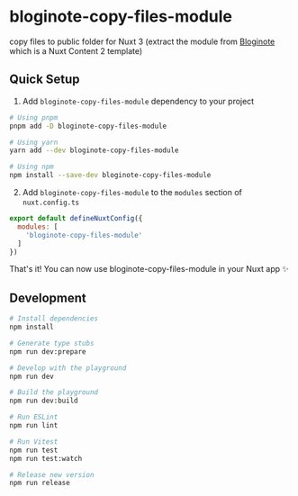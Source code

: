 # bloginote-copy-files-module

copy files to public folder for Nuxt 3 (extract the module from [Bloginote](https://github.com/Benbinbin/BlogiNote) which is a Nuxt Content 2 template)

## Quick Setup

1. Add `bloginote-copy-files-module` dependency to your project

```bash
# Using pnpm
pnpm add -D bloginote-copy-files-module

# Using yarn
yarn add --dev bloginote-copy-files-module

# Using npm
npm install --save-dev bloginote-copy-files-module
```

2. Add `bloginote-copy-files-module` to the `modules` section of `nuxt.config.ts`

```js
export default defineNuxtConfig({
  modules: [
    'bloginote-copy-files-module'
  ]
})
```

That's it! You can now use bloginote-copy-files-module in your Nuxt app ✨

## Development

```bash
# Install dependencies
npm install

# Generate type stubs
npm run dev:prepare

# Develop with the playground
npm run dev

# Build the playground
npm run dev:build

# Run ESLint
npm run lint

# Run Vitest
npm run test
npm run test:watch

# Release new version
npm run release
```

